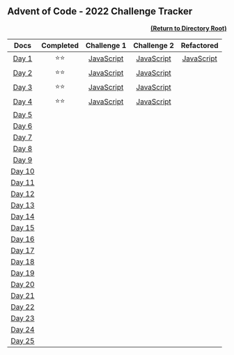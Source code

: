 ## Advent of Code - 2022 Challenge Tracker

[<p align="right">**(Return to Directory Root)**</p>](https://github.com/BeckTimothy/Advent-of-Code/)

|                    **Docs**                    |   **Completed**    |                                       **Challenge 1**                                        |                                       **Challenge 2**                                        |                                         **Refactored**                                         |
|:----------------------------------------------:|:------------------:|:--------------------------------------------------------------------------------------------:|:--------------------------------------------------------------------------------------------:|:----------------------------------------------------------------------------------------------:|
|  [Day 1](https://adventofcode.com/2024/day/1)  |    :star::star:    | [JavaScript](https://github.com/BeckTimothy/Advent-of-Code/blob/master/2024/12-01-24/ch1.js) | [JavaScript](https://github.com/BeckTimothy/Advent-of-Code/blob/master/2024/12-01-24/ch2.js) | [JavaScript](https://github.com/BeckTimothy/Advent-of-Code/blob/master/2024/12-01-24/ch2.5.js) |
|  [Day 2](https://adventofcode.com/2024/day/2)  |    :star::star:    | [JavaScript](https://github.com/BeckTimothy/Advent-of-Code/blob/master/2024/12-02-24/ch1.js) | [JavaScript](https://github.com/BeckTimothy/Advent-of-Code/blob/master/2024/12-02-24/ch2.js) |                                                                                                |
|  [Day 3](https://adventofcode.com/2024/day/3)  |    :star::star:    | [JavaScript](https://github.com/BeckTimothy/Advent-of-Code/blob/master/2024/12-03-24/ch1.js) | [JavaScript](https://github.com/BeckTimothy/Advent-of-Code/blob/master/2024/12-03-24/ch2.js) |                                                                                                |
|  [Day 4](https://adventofcode.com/2024/day/4)  |    :star::star:    | [JavaScript](https://github.com/BeckTimothy/Advent-of-Code/blob/master/2024/12-04-24/ch1.js) | [JavaScript](https://github.com/BeckTimothy/Advent-of-Code/blob/master/2024/12-04-24/ch2.js) |                                                                                                |
|  [Day 5](https://adventofcode.com/2024/day/5)  |                    |                                                                                              |                                                                                              |                                                                                                |
|  [Day 6](https://adventofcode.com/2024/day/6)  |                    |                                                                                              |                                                                                              |                                                                                                | 
|  [Day 7](https://adventofcode.com/2024/day/7)  |                    |                                                                                              |                                                                                              |                                                                                                |
|  [Day 8](https://adventofcode.com/2024/day/8)  |                    |                                                                                              |                                                                                              |                                                                                                |
|  [Day 9](https://adventofcode.com/2024/day/9)  |                    |                                                                                              |                                                                                              |                                                                                                |
| [Day 10](https://adventofcode.com/2024/day/10) |                    |                                                                                              |                                                                                              |                                                                                                |
| [Day 11](https://adventofcode.com/2024/day/11) |                    |                                                                                              |                                                                                              |                                                                                                |
| [Day 12](https://adventofcode.com/2024/day/12) |                    |                                                                                              |                                                                                              |                                                                                                |
| [Day 13](https://adventofcode.com/2024/day/13) |                    |                                                                                              |                                                                                              |                                                                                                |
| [Day 14](https://adventofcode.com/2024/day/14) |                    |                                                                                              |                                                                                              |                                                                                                |
| [Day 15](https://adventofcode.com/2024/day/15) |                    |                                                                                              |                                                                                              |                                                                                                |
| [Day 16](https://adventofcode.com/2024/day/16) |                    |                                                                                              |                                                                                              |                                                                                                |
| [Day 17](https://adventofcode.com/2024/day/17) |                    |                                                                                              |                                                                                              |                                                                                                |
| [Day 18](https://adventofcode.com/2024/day/18) |                    |                                                                                              |                                                                                              |                                                                                                |
| [Day 19](https://adventofcode.com/2024/day/19) |                    |                                                                                              |                                                                                              |                                                                                                |
| [Day 20](https://adventofcode.com/2024/day/20) |                    |                                                                                              |                                                                                              |                                                                                                |
| [Day 21](https://adventofcode.com/2024/day/21) |                    |                                                                                              |                                                                                              |                                                                                                |
| [Day 22](https://adventofcode.com/2024/day/22) |                    |                                                                                              |                                                                                              |                                                                                                |
| [Day 23](https://adventofcode.com/2024/day/23) |                    |                                                                                              |                                                                                              |                                                                                                |
| [Day 24](https://adventofcode.com/2024/day/24) |                    |                                                                                              |                                                                                              |                                                                                                |
| [Day 25](https://adventofcode.com/2024/day/25) |                    |                                                                                              |                                                                                              |                                                                                                |